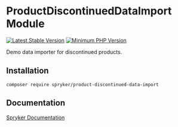 # ProductDiscontinuedDataImport Module
[![Latest Stable Version](https://poser.pugx.org/spryker/product-discontinued-data-import/v/stable.svg)](https://packagist.org/packages/spryker/product-discontinued-data-import)
[![Minimum PHP Version](https://img.shields.io/badge/php-%3E%3D%208.3-8892BF.svg)](https://php.net/)

Demo data importer for discontinued products.

## Installation

```
composer require spryker/product-discontinued-data-import
```

## Documentation

[Spryker Documentation](https://docs.spryker.com)
